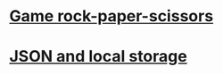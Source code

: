 # [Game rock-paper-scissors](https://jakubtabor.github.io/Game_rock_paper_scisors_JavaScript/)

# [JSON and local storage](https://github.com/JakubTabor/Game_rock_paper_scisors_JavaScript/blob/rock-paper-scissors/Description/JSON_and_local_storage)
